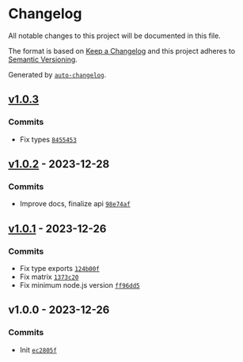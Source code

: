 # Changelog

All notable changes to this project will be documented in this file.

The format is based on [Keep a Changelog](https://keepachangelog.com/en/1.0.0/)
and this project adheres to [Semantic Versioning](https://semver.org/spec/v2.0.0.html).

Generated by [`auto-changelog`](https://github.com/CookPete/auto-changelog).

## [v1.0.3](https://github.com/bcomnes/argsclopts/compare/v1.0.2...v1.0.3)

### Commits

- Fix types [`8455453`](https://github.com/bcomnes/argsclopts/commit/8455453e10e403c2757ab25ef8bbf542bd179874)

## [v1.0.2](https://github.com/bcomnes/argsclopts/compare/v1.0.1...v1.0.2) - 2023-12-28

### Commits

- Improve docs, finalize api [`98e74af`](https://github.com/bcomnes/argsclopts/commit/98e74af5ef161f1868362bb912bd6e4fe9bd1f21)

## [v1.0.1](https://github.com/bcomnes/argsclopts/compare/v1.0.0...v1.0.1) - 2023-12-26

### Commits

- Fix type exports [`124b00f`](https://github.com/bcomnes/argsclopts/commit/124b00fb1ca9af4eca5b20579744a563845cf48e)
- Fix matrix [`1373c20`](https://github.com/bcomnes/argsclopts/commit/1373c200db7e8ebb50d49b3a0f2adc366f307a2b)
- Fix minimum node.js version [`ff96dd5`](https://github.com/bcomnes/argsclopts/commit/ff96dd564aa542a509f2dd069d06c4998c94dd4b)

## v1.0.0 - 2023-12-26

### Commits

- Init [`ec2805f`](https://github.com/bcomnes/argsclopts/commit/ec2805f958428380be2683b76a72b4c2cc60f593)
